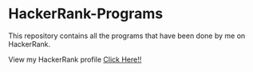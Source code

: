 # HackerRank-Programs
This repository contains all the programs that have been done by me on HackerRank.

View my HackerRank profile <a href="https://www.hackerrank.com/nikbansal1998" target="_blank">Click Here!!</a>
